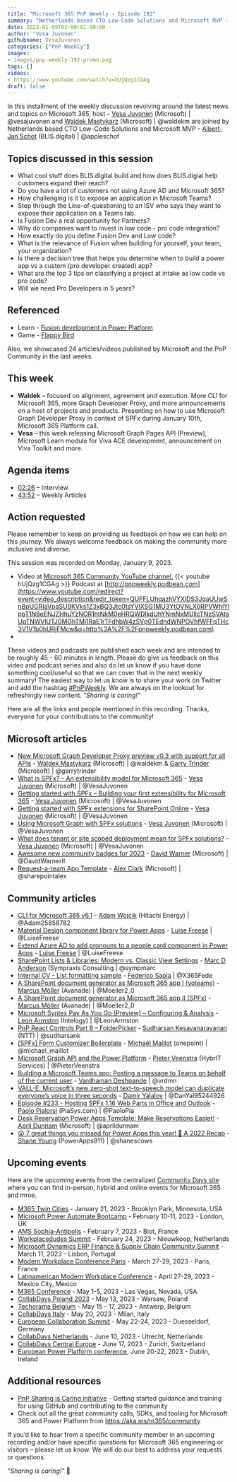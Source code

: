 ```yaml
---
title: "Microsoft 365 PnP Weekly - Episode 192"
summary: "Netherlands based CTO Low-Code Solutions and Microsoft MVP - Albert-Jan Schot (BLIS.digital), joins Microsoft’s Vesa Juvonen and Waldek Mastykarz in a discussion about Fusion development, low code - pro code integration opportunities for Partners, plus 24 articles/videos by Microsoft/Community are highlighted."
date: 2023-01-09T02:00:01-00:00
author: "Vesa Juvonen"
githubname: VesaJuvonen
categories: ["PnP Weekly"]
images:
- images/pnp-weekly-192-promo.png
tags: []
videos:
- https://www.youtube.com/watch?v=hUjQzg1CGAg
draft: false
---
```

 
In this installment of the weekly discussion revolving around the latest news and topics on Microsoft 365, host – [Vesa Juvonen](http://twitter.com/vesajuvonen) (Microsoft) \| @vesajuvonen and [Waldek Mastykarz](http://twitter.com/waldekm) (Microsoft) \| @waldekm are joined by Netherlands based CTO Low-Code Solutions and Microsoft MVP - [Albert-Jan Schot](https://twitter.com/appieschot) (BLIS.digital) \| @appieschot 

## Topics discussed in this session

* What cool stuff does BLIS.digital build and how does BLIS.digial help customers expand their reach?
* Do you have a lot of customers not using Azure AD and Microsoft 365?
* How challenging is it to expose an application in Microsoft Teams?
* Step through the Line-of-questioning to an ISV who says they want to expose their application on a Teams tab.
* Is Fusion Dev a real opportunity for Partners?
* Why do companies want to invest in low code - pro code integration?
* How exactly do you define Fusion Dev and Low code?
* What is the relevance of Fusion when building for yourself, your team, your organization?
* Is there a decision tree that helps you determine when to build a power app vs a custom (pro developer created) app?
* What are the top 3 tips on classifying a project at intake as low code vs pro code?
* Will we need Pro Developers in 5 years?

## Referenced

* Learn - [Fusion development in Power Platform](https://learn.microsoft.com/power-platform/developer/fusion-development)
* Game - [Flappy Bird](https://flappybird.io/)

Also, we showcased 24 articles/videos published by Microsoft and the PnP Community in the last weeks.

## This week

* **Waldek** – focused on alignment, agreement and execution. More CLI for Microsoft 365, more Graph Developer Proxy, and more announcements on a host of projects and products. Presenting on how to use Microsoft Graph Developer Proxy in context of SPFx during January 10th, Microsoft 365 Platform call.
* **Vesa** – this week releasing Microsoft Graph Pages API (Preview), Microsoft Learn module for Viva ACE development, announcement on Viva Toolkit and more.

## Agenda items

* [02:26](https://youtu.be/hUjQzg1CGAg?t=146) – Interview
* [43:52](https://youtu.be/hUjQzg1CGAg?t=2632) – Weekly Articles

## Action requested

Please remember to keep on providing us feedback on how we can help on this journey. We always welcome feedback on making the community more inclusive and diverse.

This session was recorded on Monday, January 9, 2023.

*   Video at [Microsoft 365 Community YouTube channel.](https://aka.ms/m365pnp-videos)
    {{< youtube hUjQzg1CGAg >}}
    Podcast at [http://pnpweekly.podbean.com](https://www.youtube.com/redirect?event=video_description&redir_token=QUFFLUhqazhVYXlDS3JqaUUwSnBpUGRIaVpaSU9KVks1Z3xBQ3Jtc0tsYVlXSG1MU3YtOVNLX0RPVWhlYlppT1N6eENJZHhuYzNOR1htNkM0eHRQWDlkdUhYNmNxMUllcTNzSVAtaUpTNWVlUTJ0MGhTMi1RaE1rTFdhbW4zSVp0TEdndWNPOVhfWFFqTHc3V1V1b0hURjFMcw&q=http%3A%2F%2Fpnpweekly.podbean.com)​
*   <!--- Podcast at [https://pnpweekly.podbean.com.](https://pnpweekly.podbean.com/) 
    {{< podbean pb-vp8k5-1338aee >}} --->  

These videos and podcasts are published each week and are intended to be roughly 45 - 60 minutes in length.  Please do give us feedback on this video and podcast series and also do let us know if you have done something cool/useful so that we can cover that in the next weekly summary! The easiest way to let us know is to share your work on Twitter and add the hashtag [#PnPWeekly](https://twitter.com/search?q=%23pnpweekly). We are always on the lookout for refreshingly new content. “_Sharing is caring!”_ 

Here are all the links and people mentioned in this recording. Thanks, everyone for your contributions to the community!

## Microsoft articles

* [New Microsoft Graph Developer Proxy preview v0.3 with support for all APIs](https://devblogs.microsoft.com/microsoft365dev/microsoft-graph-developer-proxy-v0-3/) - [Waldek Mastykarz](https://twitter.com/waldekm) (Microsoft) | @waldekm & [Garry Trinder](https://twitter.com/garrytrinder) (Microsoft) | @garrytrinder
* [What is SPFx? – An extensibility model for Microsoft 365](https://pnp.github.io/blog/post/01-what-is-spfx/) - [Vesa Juvonen](ttps://twitter.com/VesaJuvonen) (Microsoft) | @VesaJuvonen
* [Getting started with SPFx – Building your first extensibility for Microsoft 365](https://pnp.github.io/blog/post/spfx-02-getting-started-with-spfx/) - [Vesa Juvonen](ttps://twitter.com/VesaJuvonen) (Microsoft) | @VesaJuvonen
* [Getting started with SPFx extensions for SharePoint Online](https://pnp.github.io/blog/post/spfx-03-getting-started-with-spfx-extensions-for-spo/) - [Vesa Juvonen](ttps://twitter.com/VesaJuvonen) (Microsoft) | @VesaJuvonen
* [Using Microsoft Graph with SPFx solutions](https://pnp.github.io/blog/post/spfx-04-using-microsoft-graph-in-spfx-solutions/) - [Vesa Juvonen](ttps://twitter.com/VesaJuvonen) (Microsoft) | @VesaJuvonen 
* [What does tenant or site scoped deployment mean for SPFx solutions?](https://pnp.github.io/blog/post/spfx-05-tenant-or-site-scoped-spfx-solutions/) - [Vesa Juvonen](ttps://twitter.com/VesaJuvonen) (Microsoft) | @VesaJuvonen 
* [Awesome new community badges for 2023](https://twitter.com/DavidWarnerII/status/1611437743124672513?cxt=HHwWgsDTid6F_dwsAAAA) - [David Warner](https://twitter.com/DavidWarnerII) (Microsoft) | @DavidWarnerII
* [Request-a-team App Template](https://github.com/OfficeDev/microsoft-teams-apps-requestateam) - [Alex Clark](https://twitter.com/sharepointalex) (Microsoft) | @sharepointalex

## Community articles

* [CLI for Microsoft 365 v6.1](https://pnp.github.io/blog/cli-for-microsoft-365/cli-for-microsoft-365-v6-1/) - [Adam Wójcik](https://twitter.com/Adam25858782) (Hitachi Energy) | @Adam25858782
* [Material Design component library for Power Apps](https://pnp.github.io/blog/post/material-design-component-library-for-power-apps/) - [Luise Freese](https://twitter.com/LuiseFreese) | @LuiseFreese
* [Extend Azure AD to add pronouns to a people card component in Power Apps](https://pnp.github.io/blog/post/extend-azure-active-directory-to-add-pronouns-to-a-people-card-in-power-apps/) - [Luise Freese](https://twitter.com/LuiseFreese) | @LuiseFreese
* [SharePoint Lists & Libraries: Modern vs. Classic View Settings](https://sympmarc.com/2023/01/06/sharepoint-lists-libraries-modern-vs-classic-view-settings/) - [Marc D Anderson](https://twitter.com/sympmarc) (Sympraxis Consulting | @sympmarc
* [Internal CV - List formatting sample](https://adoption.microsoft.com/en-us/sample-solution-gallery/sample/pnp-list-formatting-internal-cv/) - [Federico Sapia](https://twitter.com/X365Fede) | @X365Fede
* [A SharePoint document generator as Microsoft 365 app I (yoteams)](https://mmsharepoint.wordpress.com/2022/12/28/a-sharepoint-document-generator-as-microsoft-365-app-i-yoteams/) - [Marcus Möller](https://twitter.com/Moeller2_0) (Avanade) | @Moeller2_0
* [A SharePoint document generator as Microsoft 365 app II (SPFx)](https://mmsharepoint.wordpress.com/2022/12/28/a-sharepoint-document-generator-as-microsoft-365-app-ii-spfx/) - [Marcus Möller](https://twitter.com/Moeller2_0) (Avanade) | @Moeller2_0
* [Microsoft Syntex Pay As You Go (Preview) – Configuring & Analysis](https://www.leonarmston.com/2023/01/microsoft-syntex-pay-as-you-go-preview-configuring-analysis/) - [Leon Armston](https://twitter.com/LeonArmston) (Intelogy) | @LeonArmston
* [PnP React Controls Part 8 – FolderPicker](https://spknowledge.com/2023/01/03/pnp-react-controls-part-8-folderpicker/) - [Sudharsan Kesavanarayanan](https://twitter.com/sudharsank) (NTT) | @sudharsank
* [[SPFx] Form Customizer Boilerplate](https://michaelmaillot.github.io/tips/20221223-spfx-form-boilerplate/) - [Michaël Maillot](https://twitter.com/michael_maillot) (onepoint) | @michael_maillot
* [Microsoft Graph API and the Power Platform](https://sharepains.com/2023/01/03/microsoft-graph-api-the-power-platform/) - [Pieter Veenstra](https://twitter.com/PieterVeenstra) (HybrIT Services) | @PieterVeenstra
* [Building a Microsoft Teams app: Posting a message to Teams on behalf of the current user](https://www.vrdmn.com/2022/12/building-microsoft-teams-app-posting.html) - [Vardhaman Deshpande](https://twitter.com/vrdmn) | @vrdmn
* [VALL-E: Microsoft’s new zero-shot text-to-speech model can duplicate everyone’s voice in three seconds](https://mpost.io/vall-e-microsofts-new-zero-shot-text-to-speech-model-can-duplicate-everyones-voice-in-three-seconds/) - [Damir Yalalov](https://twitter.com/DanYal95244926) | @DanYal95244926 
* [Episode #233 - Hosting SPFx 1.16 Web Parts in Office and Outlook](https://www.youtube.com/watch?v=EDubNXWZhb4) - [Paolo Pialorsi](https://twitter.com/PaoloPia) (PiaSys.com) | @PaoloPia
* [Desk Reservation Power Apps Template: Make Reservations Easier!](https://www.youtube.com/watch?v=n8fJXTMPYsg) - [April Dunnam](https://twitter.com/aprildunnam) (Microsoft) | @aprildunnam
* [😲 7 great things you missed for Power Apps this year! 🥳 A 2022 Recap](https://www.youtube.com/watch?v=mXX6dTKWra8) - [Shane Young](https://twitter.com/ShanesCows) (PowerApps911) | @shanescows

## Upcoming events

Here are the upcoming events from the centralized [Community Days site](https://communitydays.org/events?when=upcoming) where you can find in-person, hybrid and online events for Microsoft 365 and mroe.

* [M365 Twin Cities](https://www.communitydays.org/event/2023-01-21/m365-twin-cities) - January 21, 2023 - Brooklyn Park, Minnesota, USA
* [Microsoft Power Automate Bootcamp](https://events.powercommunity.com/microsoft-power-automate-bootcamp-2023/) - February 10-11, 2023 - London, UK
* [AMS Sophia-Antipolis](https://www.communitydays.org/event/2023-02-07/ams-sophia-antipolis) - February 7, 2023 - Biot, France
* [Workplacedudes Summit](https://www.communitydays.org/event/2023-02-24/workplacedudes-summit) - February 24, 2023 - Nieuwkoop, Netherlands
* [Microsoft Dynamics ERP Finance & Supply Chain Community Summit](https://www.communitydays.org/event/2023-03-11/dynamics-365-finance-and-supply-chain-summit) - March 11, 2023 - Lisbon, Portugal
* [Modern Workplace Conference Paris](https://modern-workplace.pro/) - March 27-29, 2023 - Paris, France
* [Latinamerican Modern Workplace Conference](https://www.communitydays.org/event/2023-04-27/get-cslatam-conference-2023) - April 27-29, 2023 - Mexico City, Mexico
* [M365 Conference](https://m365conf.com/#!/) - May 1-5, 2023 - Las Vegas, Nevada, USA
* [CollabDays Poland 2023](https://www.communitydays.org/event/2023-05-13/collabdays-poland-2023) - May 13, 2023 - Warsaw, Poland
* [Techorama Belgium](https://www.techorama.be/) - May 15 - 17, 2023 - Antwerp, Belgium
* [CollabDays Italy](https://www.collabdays.org/2023-italy/) - May 20, 2023 - Milan, Italy
* [European Collaboration Summit](https://www.collabsummit.eu/) - May 22-24, 2023 - Duesseldorf, Germany
* [CollabDays Netherlands](https://www.communitydays.org/event/2023-06-10/collabdays-netherlands-2023) - June 10, 2023 - Utrecht, Netherlands
* [CollabDays Central Europe](https://www.collabdays.org/2023-ce/) - June 17, 2023 - Zurich, Switzerland
* [European Power Platform conference](https://www.sharepointeurope.com/european-power-platform-conference/), June 20-22, 2023 - Dublin, Ireland

## Additional resources

* [PnP Sharing is Caring initiative](https://aka.ms/sharing-is-caring) - Getting started guidance and training for using GitHub and contributing to the community
* Check out all the great community calls, SDKs, and tooling for Microsoft 365 and Power Platform from <https://aka.ms/m365/community>

If you’d like to hear from a specific community member in an upcoming recording and/or have specific questions for Microsoft 365 engineering or visitors – please let us know. We will do our best to address your requests or questions.

_"Sharing is caring!"_ 🧡

